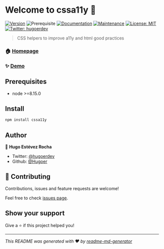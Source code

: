 # Welcome to cssa11y 👋
[![Version](https://img.shields.io/npm/v/cssa11y.svg)](https://www.npmjs.com/package/cssa11y)
![Prerequisite](https://img.shields.io/badge/node-%3E%3D8.15.0-blue.svg)
[![Documentation](https://img.shields.io/badge/documentation-yes-brightgreen.svg)](https://github.com/Hugoer/CSSA11y/tree/master/example)
[![Maintenance](https://img.shields.io/badge/Maintained%3F-yes-green.svg)](https://github.com/Hugoer/CSSA11y/graphs/commit-activity)
[![License: MIT](https://img.shields.io/github/license/Hugoer/cssa11y)](#)
[![Twitter: hugoerdev](https://img.shields.io/twitter/follow/hugoerdev.svg?style=social)](https://twitter.com/hugoerdev)

> CSS helpers to improve a11y and html good practices

### 🏠 [Homepage](https://github.com/Hugoer/CSSA11y#readme)

### ✨ [Demo](https://cssa1y.web.app/)

## Prerequisites

- node >=8.15.0

## Install

```sh
npm install cssa11y
```

## Author

👤 **Hugo Estévez Rocha**

* Twitter: [@hugoerdev](https://twitter.com/hugoerdev)
* Github: [@Hugoer](https://github.com/Hugoer)

## 🤝 Contributing

Contributions, issues and feature requests are welcome!

Feel free to check [issues page](https://github.com/Hugoer/CSSA11y/issues). 

## Show your support

Give a ⭐️ if this project helped you!


***
_This README was generated with ❤️ by [readme-md-generator](https://github.com/kefranabg/readme-md-generator)_